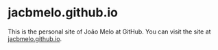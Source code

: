 jacbmelo.github.io
==================

This is the personal site of João Melo at GitHub. You can visit the site at [jacbmelo.github.io](http://jacbmelo.github.io).
